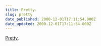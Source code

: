 ```yaml
---
title: Pretty.
slug: pretty
date_published: 2000-12-01T17:11:54.000Z
date_updated: 2000-12-01T17:11:54.000Z
---
```


[Pretty](http://dailynews.yahoo.com/h/p/nm/20001201/en/mdf136130.html).
